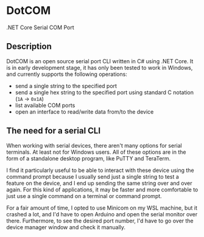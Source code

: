# DotCOM
 .NET Core Serial COM Port

## Description
DotCOM is an open source serial port CLI written in C# using .NET Core. It is in early development stage, it has only been tested to work in Windows, and currently supports the following operations:
- send a single string to the specified port
- send a single hex string to the specified port using standard C notation (`1A` -> `0x1A`)
- list available COM ports
- open an interface to read/write data from/to the device

## The need for a serial CLI
When working with serial devices, there aren't many options for serial terminals. At least not for Windows users. All of these options are in the form of a standalone desktop program, like PuTTY and TeraTerm.

I find it particularly useful to be able to interact with these device using the command prompt because I usually send just a single string to test a feature on the device, and I end up sending the same string over and over again. For this kind of applications, it may be faster and more comfortable to just use a single command on a terminal or command prompt.

For a fair amount of time, I opted to use Minicom on my WSL machine, but it crashed a lot, and I'd have to open Arduino and open the serial monitor over there. Furthermore, to see the desired port number, I'd have to go over the device manager window and check it manually.